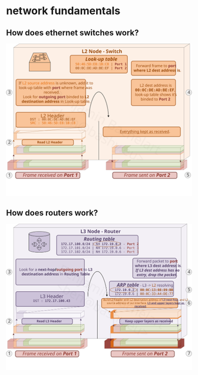 # network fundamentals

## How does ethernet switches work?

![Ethernet Switch](l2node.svg)

## How does routers work?

![Router](l3node.svg)
